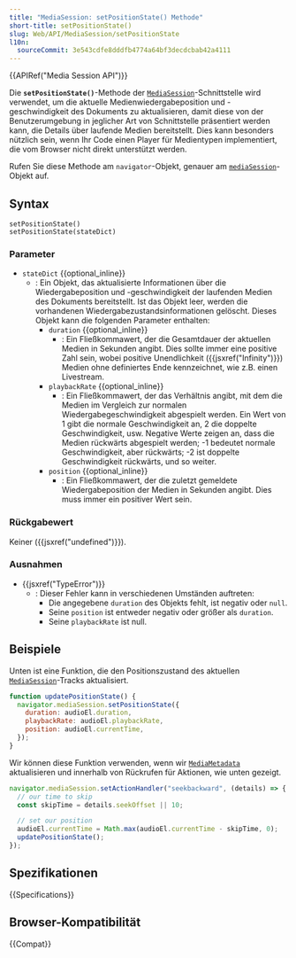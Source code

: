 ```yaml
---
title: "MediaSession: setPositionState() Methode"
short-title: setPositionState()
slug: Web/API/MediaSession/setPositionState
l10n:
  sourceCommit: 3e543cdfe8dddfb4774a64bf3decdcbab42a4111
---
```


{{APIRef("Media Session API")}}

Die **`setPositionState()`**-Methode der
[`MediaSession`](/de/docs/Web/API/MediaSession)-Schnittstelle wird verwendet, um die aktuelle Medienwiedergabeposition und -geschwindigkeit des Dokuments zu aktualisieren, damit diese von der Benutzerumgebung in jeglicher Art von Schnittstelle präsentiert werden kann, die Details über laufende Medien bereitstellt. Dies kann besonders nützlich sein, wenn Ihr Code einen Player für Medientypen implementiert, die vom Browser nicht direkt unterstützt werden.

Rufen Sie diese Methode am `navigator`-Objekt, genauer am [`mediaSession`](/de/docs/Web/API/Navigator/mediaSession)-Objekt auf.

## Syntax

```js-nolint
setPositionState()
setPositionState(stateDict)
```

### Parameter

- `stateDict` {{optional_inline}}
  - : Ein Objekt, das aktualisierte Informationen über die Wiedergabeposition und -geschwindigkeit der laufenden Medien des Dokuments bereitstellt. Ist das Objekt leer, werden die vorhandenen Wiedergabezustandsinformationen gelöscht. Dieses Objekt kann die folgenden Parameter enthalten:
    - `duration` {{optional_inline}}
      - : Ein Fließkommawert, der die Gesamtdauer der aktuellen Medien in Sekunden angibt. Dies sollte immer eine positive Zahl sein, wobei positive Unendlichkeit ({{jsxref("Infinity")}}) Medien ohne definiertes Ende kennzeichnet, wie z.B. einen Livestream.
    - `playbackRate` {{optional_inline}}
      - : Ein Fließkommawert, der das Verhältnis angibt, mit dem die Medien im Vergleich zur normalen Wiedergabegeschwindigkeit abgespielt werden. Ein Wert von 1 gibt die normale Geschwindigkeit an, 2 die doppelte Geschwindigkeit, usw. Negative Werte zeigen an, dass die Medien rückwärts abgespielt werden; -1 bedeutet normale Geschwindigkeit, aber rückwärts; -2 ist doppelte Geschwindigkeit rückwärts, und so weiter.
    - `position` {{optional_inline}}
      - : Ein Fließkommawert, der die zuletzt gemeldete Wiedergabeposition der Medien in Sekunden angibt. Dies muss immer ein positiver Wert sein.

### Rückgabewert

Keiner ({{jsxref("undefined")}}).

### Ausnahmen

- {{jsxref("TypeError")}}
  - : Dieser Fehler kann in verschiedenen Umständen auftreten:
    - Die angegebene `duration` des Objekts fehlt, ist negativ oder `null`.
    - Seine `position` ist entweder negativ oder größer als `duration`.
    - Seine `playbackRate` ist null.

## Beispiele

Unten ist eine Funktion, die den Positionszustand des aktuellen
[`MediaSession`](/de/docs/Web/API/MediaSession)-Tracks aktualisiert.

```js
function updatePositionState() {
  navigator.mediaSession.setPositionState({
    duration: audioEl.duration,
    playbackRate: audioEl.playbackRate,
    position: audioEl.currentTime,
  });
}
```

Wir können diese Funktion verwenden, wenn wir [`MediaMetadata`](/de/docs/Web/API/MediaMetadata) aktualisieren und innerhalb von Rückrufen für Aktionen, wie unten gezeigt.

```js
navigator.mediaSession.setActionHandler("seekbackward", (details) => {
  // our time to skip
  const skipTime = details.seekOffset || 10;

  // set our position
  audioEl.currentTime = Math.max(audioEl.currentTime - skipTime, 0);
  updatePositionState();
});
```

## Spezifikationen

{{Specifications}}

## Browser-Kompatibilität

{{Compat}}
